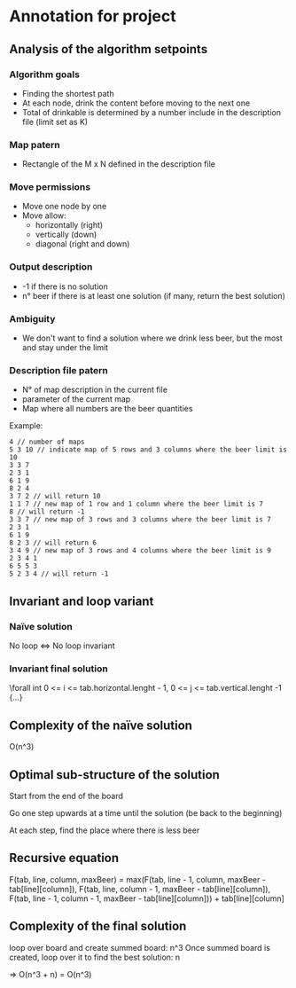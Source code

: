 # Annotation for project

## Analysis of the algorithm setpoints

### Algorithm goals
- Finding the shortest path 
- At each node, drink the content before moving to the next one
- Total of drinkable is determined by a number include in the description file (limit set as K)

### Map patern
- Rectangle of the M x N defined in the description file

### Move permissions
- Move one node by one
- Move allow:
  - horizontally (right)
  - vertically (down)
  - diagonal (right and down)

### Output description
- -1 if there is no solution
- n° beer if there is at least one solution (if many, return the best solution)

### Ambiguity
- We don't want to find a solution where we drink less beer, but the most and stay under the limit


### Description file patern
- N° of map description in the current file
- parameter of the current map
- Map where all numbers are the beer quantities

Example:
```
4 // number of maps
5 3 10 // indicate map of 5 rows and 3 columns where the beer limit is 10
3 3 7
2 3 1
6 1 9
8 2 4
3 7 2 // will return 10
1 1 7 // new map of 1 row and 1 column where the beer limit is 7
8 // will return -1
3 3 7 // new map of 3 rows and 3 columns where the beer limit is 7
2 3 1
6 1 9
8 2 3 // will return 6
3 4 9 // new map of 3 rows and 4 columns where the beer limit is 9
2 3 4 1
6 5 5 3
5 2 3 4 // will return -1
```

## Invariant and loop variant

### Naïve solution

No loop <=> No loop invariant

### Invariant final solution
\forall int 0 <= i <= tab.horizontal.lenght - 1, 0 <= j <= tab.vertical.lenght -1 {...}

## Complexity of the naïve solution

O(n^3)

## Optimal sub-structure of the solution
Start from the end of the board

Go one step upwards at a time until the solution (be back to the beginning)

At each step, find the place where there is less beer

## Recursive equation

F(tab, line, column, maxBeer) = max(F(tab, line - 1, column, maxBeer - tab[line][column]), F(tab, line, column - 1, maxBeer - tab[line][column]), F(tab, line - 1, column - 1, maxBeer - tab[line][column])) + tab[line][column]


## Complexity of the final solution

loop over board and create summed board: n^3
Once summed board is created, loop over it to find the best solution: n 

=> O(n^3 + n) = O(n^3)
